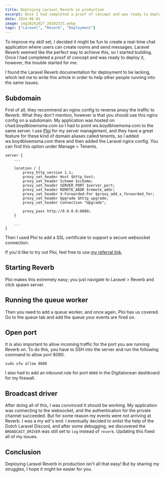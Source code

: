 ```yaml
---
title: Deploying Laravel Reverb in production
excerpt: Once I had completed a proof of concept and was ready to deploy it, however, the trouble started for me.
date: 2024-06-01
image: img20241027_20192315.webp
tags: ["Laravel", "Reverb", "Deployment"]
---
```


To improve my skill set, I decided it might be fun to create a real-time chat application where users can create rooms and send messages.
Laravel Reverb seemed like the perfect way to achieve this, so I started building.
Once I had completed a proof of concept and was ready to deploy it, however, the trouble started for me.

I found the Laravel Reverb documentation for deployment to be lacking, which led me to write this article in order to help other people running into the same issues.

## Subdomain

First of all, they recommend an nginx config to reverse proxy the traffic to Reverb.
What they don't mention, however is that you should use this nginx config on a subdomain.
My application was hosted on chad.boydbloemsma.com so I had to point ws.boydbloemsma.com to the same server.
I use [Ploi](https://ploi.io/) for my server management, and they have a great feature for these kind of domain aliases called tenents, so I added ws.boydbloemsma.com there and then added the Laravel nginx config.
You can find this option under Manage > Tenents.

```nginx
server {
    ...

    location / {
        proxy_http_version 1.1;
        proxy_set_header Host $http_host;
        proxy_set_header Scheme $scheme;
        proxy_set_header SERVER_PORT $server_port;
        proxy_set_header REMOTE_ADDR $remote_addr;
        proxy_set_header X-Forwarded-For $proxy_add_x_forwarded_for;
        proxy_set_header Upgrade $http_upgrade;
        proxy_set_header Connection "Upgrade";

        proxy_pass http://0.0.0.0:8080;
    }

    ...
}
```

Then I used Ploi to add a SSL certificate to support a secure websocket connection.

If you'd like to try out Ploi, feel free to use [my referral link](https://ploi.io/register?referrer=UVl2UTy7GokYzfNJm77j).

## Starting Reverb

Ploi makes this extremely easy; you just navigate to Laravel > Reverb and click spawn server.

## Running the queue worker

Then you need to add a queue worker, and once again, Ploi has us covered.
Go to the queue tab and add the queue your events are fired on.

## Open port

It is also important to allow incoming traffic for the port you are running Reverb on.
To do this, you have to SSH into the server and run the following command to allow port 8080.

```shell
sudo ufw allow 8080
```

I also had to add an inbound rule for port `8080` in the Digitalocean dashboard for my firewall.

## Broadcast driver

After doing all of this, I was convinced it should be working.
My application was connecting to the websocket, and the authentication for the private channel succeeded.
But for some reason my events were not arriving at Reverb.
I was a my wit's end.
I eventually decided to enlist the help of the Dutch Laravel Discord, and after some debugging, we discovered the `BROADCAST_DRIVER` was still set to `log` instead of `reverb`.
Updating this fixed all of my issues.

## Conclusion

Deploying Laravel Reverb in production isn't all that easy!
But by sharing my struggles, I hope it might be easier for you.
